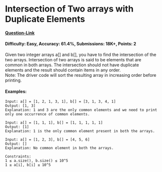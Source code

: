 # Intersection of Two arrays with Duplicate Elements
#### [Question-Link](https://www.geeksforgeeks.org/problems/intersection-of-two-arrays-with-duplicate-elements/1)
#### Difficulty: Easy, Accuracy: 61.4%, Submissions: 18K+, Points: 2

Given two integer arrays a[] and b[], you have to find the intersection of the two arrays. Intersection of two arrays is said to be elements that are common in both arrays. The intersection should not have duplicate elements and the result should contain items in any order.
<br>
Note: The driver code will sort the resulting array in increasing order before printing.

#### Examples:
```
Input: a[] = [1, 2, 1, 3, 1], b[] = [3, 1, 3, 4, 1]
Output: [1, 3]
Explanation: 1 and 3 are the only common elements and we need to print only one occurrence of common elements.
```
```
Input: a[] = [1, 1, 1], b[] = [1, 1, 1, 1, 1]
Output: [1]
Explanation: 1 is the only common element present in both the arrays.
```
```
Input: a[] = [1, 2, 3], b[] = [4, 5, 6]
Output: []
Explanation: No common element in both the arrays.
```
```
Constraints:
1 ≤ a.size(), b.size() ≤ 10^5
1 ≤ a[i], b[i] ≤ 10^5
```
